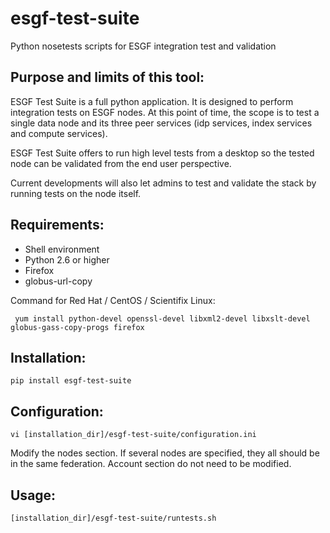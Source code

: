 esgf-test-suite
===============

Python nosetests scripts for ESGF integration test and validation

## Purpose and limits of this tool:

ESGF Test Suite is a full python application. It is designed to perform integration tests on ESGF nodes. At this point of time, the scope is to test a single data node and its three peer services (idp services, index services and compute services).

ESGF Test Suite offers to run high level tests from a desktop so the tested node can be validated from the end user perspective.

Current developments will also let admins to test and validate the stack by running tests on the node itself.

## Requirements:

 - Shell environment  
 - Python 2.6 or higher
 - Firefox
 - globus-url-copy

Command for Red Hat / CentOS / Scientifix Linux:

     yum install python-devel openssl-devel libxml2-devel libxslt-devel globus-gass-copy-progs firefox


## Installation:

```
pip install esgf-test-suite
```

## Configuration:

```
vi [installation_dir]/esgf-test-suite/configuration.ini   
```

Modify the nodes section. If several nodes are specified, they all should be in the same federation. Account section do not need to be modified.  

## Usage:

```
[installation_dir]/esgf-test-suite/runtests.sh  
```
